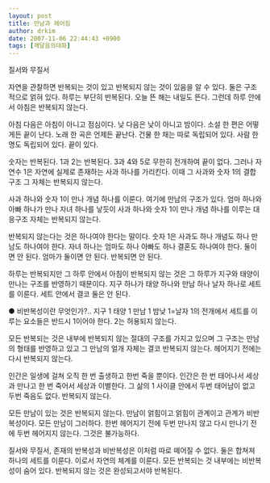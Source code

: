 ```yaml
---
layout: post
title: 만남과 헤어짐
author: drkim
date: 2007-11-06 22:44:43 +0900
tags: [깨달음의대화]
---
```

 


  질서와 무질서



  


  자연을 관찰하면 반복되는 것이 있고 반복되지 않는 것이 있음을 알 수 있다. 둘은 구조적으로 얽혀 있다. 하루는 부단히 반복된다. 오늘 뜬 해는 내일도 뜬다. 그런데 하루 안에서 아침은 반복되지 않는다.



  


  아침 다음은 아침이 아니고 점심이다. 낮 다음은 낮이 아니고 밤이다. 소설 한 편은 어떻게든 끝이 난다. 노래 한 곡은 언제든 끝난다. 건물 한 채는 따로 독립되어 있다. 사람 한 명도 독립되어 있다. 끝이 있다.



  


  숫자는 반복된다. 1과 2는 반복된다. 3과 4와 5로 무한히 전개하여 끝이 없다. 그러나 자연수 1은 자연에 실제로 존재하는 사과 하나를 가리킨다. 이때 그 사과와 숫자 1의 결합구조 그 자체는 반복되지 않는다.



  


  사과 하나와 숫자 1이 만나 개념 하나를 이룬다. 여기에 만남의 구조가 있다. 엄마 하나와 아빠 하나가 만나 자녀 하나를 낳듯이 사과 하나와 숫자 1이 만나 개념 하나를 이루는 대응구조 자체는 반복되지 않는다.



  


  반복되지 않는다는 것은 하나여야 한다는 말이다. 숫자 1은 사과도 하나 개념도 하나 만남도 하나여야 한다. 자녀 하나는 엄마도 하나 아빠도 하나 결혼도 하나여야 한다. 둘이면 안 된다. 엄마가 둘이면 안 된다. 반복되면 안 된다.



  


  하루는 반복되지만 그 하루 안에서 아침이 반복되지 않는 것은 그 하루가 지구와 태양이 만나는 구조를 반영하기 때문이다. 지구 하나가 태양 하나와 만남 하나 날자 하나로 세트를 이룬다. 세트 안에서 결코 둘은 안 된다.



  


  ● 비반복성이란 무엇인가?.. 지구 1 태양 1 만남 1 밤낮 1=날자 1의 전개에서 세트를 이루는 요소들은 반드시 1이어야 한다. 2는 허용되지 않는다.



  


  모든 반복되는 것은 내부에 반복되지 않는 절대의 구조를 가지고 있으며 그 구조는 만남의 형태를 반영하고 있고 그 만남의 얼개 자체는 결코 반복되지 않는다. 헤어지기 전에는 다시 반복되지 않는다.



  


  인간은 일생에 걸쳐 오직 한 번 출생하고 한번 죽을 뿐이다. 인간은 한 번 태어나서 세상과 만나고 한 번 죽어서 세상과 이별한다. 그 삶의 1 사이클 안에서 두번 태어남이 없고 두번 죽음도 없다. 반복되지 않는다.



  


  모든 만남이 있는 것은 반복되지 않는다. 만남이 얽힘이고 얽힘이 관계이고 관계가 비반복성이다. 모든 만남이 그러하다. 한번 헤어지기 전에 두번 만나지 않고 다시 만나기 전에 두번 헤어지지 않는다. 그것은 불가능하다.






  질서와 무질서, 존재의 반복성과 비반복성은 이처럼 따로 떼어질 수 없다. 둘은 합쳐져 하나의 세트를 이룬다. 이로서 자연의 체계를 이룬다. 모든 반복되는 것 내부에는 비반복성이 숨어 있다. 반복되지 않는 것은 완성되고서야 반복된다.



  
